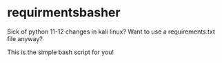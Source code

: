 # requirmentsbasher

Sick of python 11-12 changes in kali linux? Want to use a requirements.txt file anyway?

This is the simple bash script for you!

